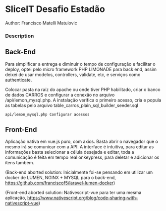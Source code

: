 # SliceIT Desafio Estadão

Author: Francisco Matelli Matulovic

### **Description**

## Back-End

Para simplificar a entrega e diminuir o tempo de configuração e facilitar o deploy, optei pelo micro framework PHP LIMONADE para back end, assim deixei de usar modelos, controllers, validate, etc, e serviços como authenticate.

Colocar pasta na raíz do apache ou onde tiver PHP habilitado, criar o banco de dados CARROS e configurar a conexão no arquivo /api/lemon_mysql.php. A instalação verifica o primeiro acesso, cria e popula as tabelas pelo arquivo table_carros_plain_sql_builder_seeder.sql

```
api/lemon_mysql.php Configurar acessos
```

## Front-End

Aplicação nativa em vue.js puro, com axios. Basta abrir o navegador que o mesmo irá se comunicar com a API. A interface é intuitiva, para editar as informações basta selecionar a célula desejada e editar, toda a comunicação é feita em tempo real onkeypress, para deletar e adicionar os itens também.


(Back-end aborted solution: Inicialmente foi-se pensando em utilizar um docker de LUMEN, NGINX + MYSQL para o back-end, https://github.com/franciscof5/laravel-lumen-docker)

(Front-end aborted solution: Nativescript-vue para ter uma mesma aplicação, https://www.nativescript.org/blog/code-sharing-with-nativescript-vue)
